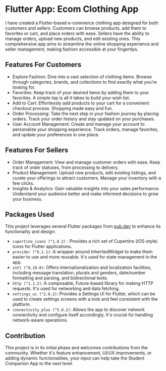 # Flutter App: Ecom Clothing App
I have created a Flutter-based e-commerce clothing app designed for both customers and sellers. Customers can browse products, add them to favorites or cart, and place orders with ease. Sellers have the ability to manage orders, upload new products, and edit existing ones. This comprehensive app aims to streamline the online shopping experience and seller management, making fashion accessible at your fingertips.
## Features For Customers
- Explore Fashion: Dive into a vast selection of clothing items. Browse through categories, brands, and collections to find exactly what you’re looking for.
- Favorites: Keep track of your desired items by adding them to your favorites. A simple tap is all it takes to build your wish list.
- Add to Cart: Effortlessly add products to your cart for a convenient checkout process. Shopping made easy and fun.
- Order Processing: Take the next step in your fashion journey by placing orders. Track your order history and stay updated on your purchases.
- User Account Management: Create and manage your account to personalize your shopping experience. Track orders, manage favorites, and update your preferences in one place.
## Features For Sellers
- Order Management: View and manage customer orders with ease. Keep track of order statuses, from processing to delivery.
- Product Management: Upload new products, edit existing listings, and curate your offerings to attract customers. Manage your inventory with a few clicks.
- Insights & Analytics: Gain valuable insights into your sales performance. Understand your audience better and make informed decisions to grow your business.
## Packages Used
This project leverages several Flutter packages from [pub.dev](https://pub.dev/) to enhance its functionality and design:
- `cupertino_icons (^1.0.2)` : Provides a rich set of Cupertino (iOS-style) icons for Flutter applications.
- `provider (^6.1.1)`: A wrapper around InheritedWidget to make them easier to use and more reusable. It's used for state management in the app.
- `intl (^0.19.0)`: Offers internationalization and localization facilities, including message translation, plurals and genders, date/number formatting and parsing, and bidirectional texts.
- `http (^1.1.2)`: A composable, Future-based library for making HTTP requests. It's used for networking and data fetching.
- `settings_ui (^2.0.2)`: Provides a Settings UI for Flutter, which can be used to create settings screens with a look and feel consistent with the platform.
- `connectivity_plus (^5.0.2)`: Allows the app to discover network connectivity and configure itself accordingly. It's crucial for handling network-aware operations.

## Contribution
This project is in its initial phase and welcomes contributions from the community. Whether it's feature enhancement, UI/UX improvements, or adding dynamic functionalities, your input can help take the Student Companion App to the next level.
